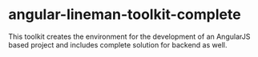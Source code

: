 angular-lineman-toolkit-complete
================================

This toolkit creates the environment for the development of an AngularJS based project and includes complete solution for backend as well.
